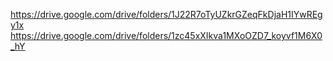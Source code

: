 https://drive.google.com/drive/folders/1J22R7oTyUZkrGZeqFkDjaH1IYwREgy1x
https://drive.google.com/drive/folders/1zc45xXIkva1MXoOZD7_koyvf1M6X0_hY 
